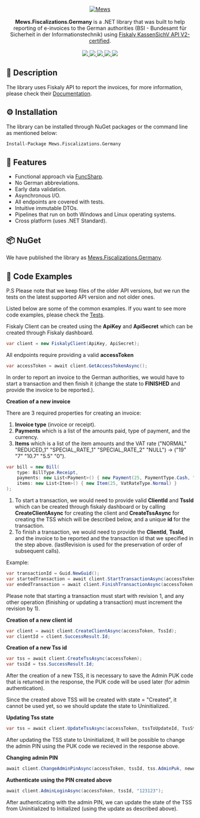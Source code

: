 <p align="center">
    <a href="https://mews.com">
        <img alt="Mews" src="https://user-images.githubusercontent.com/51375082/120493257-16938780-c3bb-11eb-8cb5-0b56fd08240d.png">
    </a>
    <br><br>
    <b>Mews.Fiscalizations.Germany</b> is a .NET library that was built to help reporting of e-invoices to the German authorities (BSI - Bundesamt für Sicherheit in der Informationstechnik) using <a href="https://developer.fiskaly.com/api/kassensichv/v2/">Fiskaly KassenSichV API V2-certified</a>.
    <br><br>
    <a href="https://www.nuget.org/packages/Mews.Fiscalizations.Germany/">
        <img src="https://img.shields.io/nuget/v/Mews.Fiscalizations.Germany">
    </a>
    <a href="https://github.com/MewsSystems/fiscalizations/blob/master/LICENSE">
        <img src="https://img.shields.io/github/license/MewsSystems/fiscalizations">
    </a>
    <a href="https://github.com/MewsSystems/fiscalizations/actions/workflows/build-and-test-germany-windows.yml">
        <img src="https://img.shields.io/github/workflow/status/MewsSystems/fiscalizations/Build%20and%20test%20-%20Germany%20(Windows)/master?label=windows%20build">
    </a>
    <a href="https://github.com/MewsSystems/fiscalizations/actions/workflows/build-and-test-germany-linux.yml">
        <img src="https://img.shields.io/github/workflow/status/MewsSystems/fiscalizations/Build%20and%20test%20-%20Germany%20(Linux)/master?label=linux%20build">
    </a>
    <a href="https://developer.fiskaly.com/api/kassensichv/v1/">
        <img src="https://img.shields.io/badge/v2-Fiskaly-lightgrey">
    </a>
</p>


## 📃 Description

The library uses Fiskaly API to report the invoices, for more information, please check their [Documentation](https://developer.fiskaly.com/api/kassensichv/v2/).

## ⚙️ Installation

The library can be installed through NuGet packages or the command line as mentioned below:
```bash
Install-Package Mews.Fiscalizations.Germany
```

## 🎯 Features

-   Functional approach via [FuncSharp](https://github.com/siroky/FuncSharp).
-   No German abbreviations.
-   Early data validation.
-   Asynchronous I/O.
-   All endpoints are covered with tests.
-   Intuitive immutable DTOs.
-   Pipelines that run on both Windows and Linux operating systems.
-   Cross platform (uses .NET Standard).

## 📦 NuGet

We have published the library as [Mews.Fiscalizations.Germany](https://www.nuget.org/packages/Mews.Fiscalizations.Germany/).

## 👀 Code Examples

P.S Please note that we keep files of the older API versions, but we run the tests on the latest supported API version and not older ones.

Listed below are some of the common examples. If you want to see more code examples, please check the [Tests](https://github.com/MewsSystems/fiscalizations/tree/master/src/Germany/Mews.Fiscalizations.Germany.Tests).

Fiskaly Client can be created using the **ApiKey** and **ApiSecret** which can be created through Fiskaly dashboard.

```csharp
var client = new FiskalyClient(ApiKey, ApiSecret);
```

All endpoints require providing a valid **accessToken**

```csharp
var accessToken = await client.GetAccessTokenAsync();
```

In order to report an invoice to the German authorities, we would have to start a transaction and then finish it (change the state to **FINISHED** and provide the invoice to be reported.).

**Creation of a new invoice**

There are 3 required properties for creating an invoice:
1. **Invoice type** (invoice or receipt).
2. **Payments** which is a list of the amounts paid, type of payment, and the currency.
3. **Items** which is a list of the item amounts and the VAT rate ("NORMAL" "REDUCED_1" "SPECIAL_RATE_1" "SPECIAL_RATE_2" "NULL") -> ("19" "7" "10.7" "5.5" "0").

```csharp
var bill = new Bill(
    type: BillType.Receipt,
    payments: new List<Payment>() { new Payment(25, PaymentType.Cash, "EUR") },
    items: new List<Item>() { new Item(25, VatRateType.Normal) }
);
```

1. To start a transaction, we would need to provide valid **ClientId** and **TssId** which can be created through fiskaly dashboard or by calling **CreateClientAsync** for creating the client and **CreateTssAsync** for creating the TSS which will be described below, and a unique **id** for the transaction.
2. To finish a transaction, we would need to provide the **ClientId**, **TssId**, and the invoice to be reported and the transaction id that we specified in the step above.
(lastRevision is used for the preservation of order of subsequent calls).

Example:
```csharp
var transactionId = Guid.NewGuid();
var startedTransaction = await client.StartTransactionAsync(accessToken, clientId, tssId, transactionId);
var endedTransaction = await client.FinishTransactionAsync(accessToken, clientId, tssId, InvoiceToReport, transactionId, revision: 2);
```

Please note that starting a transaction must start with revision 1, and any other operation (finishing or updating a transaction) must increment the revision by 1).

**Creation of a new client id**
```csharp
var client = await client.CreateClientAsync(accessToken, TssId);
var clientId = client.SuccessResult.Id;
```

**Creation of a new Tss id**
```csharp
var tss = await client.CreateTssAsync(accessToken);
var tssId = tss.SuccessResult.Id;
```

After the creation of a new TSS, it is necessary to save the Admin PUK code that is returned in the response, the PUK code will be used later (for admin authentication).

Since the created above TSS will be created with state = "Created", it cannot be used yet, so we should update the state to Uninitialized.

**Updating Tss state**
```csharp
var tss = await client.UpdateTssAsync(accessToken, tssToUpdateId, TssState.Uninitialized);
```

After updating the TSS state to Uninitialized, It will be possible to change the admin PIN using the PUK code we recieved in the response above.

**Changing admin PIN**
```csharp
await client.ChangeAdminPinAsync(accessToken, tssId, tss.AdminPuk, newAdminPin: "123123");
```

**Authenticate using the PIN created above**
```csharp
await client.AdminLoginAsync(accessToken, tssId, "123123");
```

After authenticating with the admin PIN, we can update the state of the TSS from Uninitialized to Initialized (using the update as described above).
